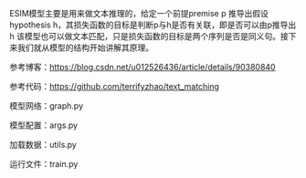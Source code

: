 ESIM模型主要是用来做文本推理的，给定一个前提premise p 推导出假设hypothesis h，其损失函数的目标是判断p与h是否有关联，即是否可以由p推导出h
该模型也可以做文本匹配，只是损失函数的目标是两个序列是否是同义句。接下来我们就从模型的结构开始讲解其原理。

参考博客：https://blog.csdn.net/u012526436/article/details/90380840

参考代码：https://github.com/terrifyzhao/text_matching

模型网络：graph.py 

模型配置：args.py

加载数据：utils.py

运行文件：train.py

